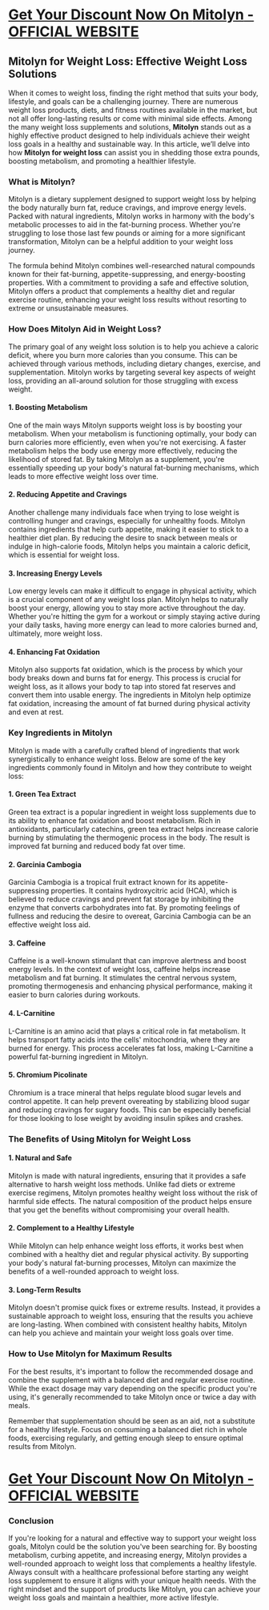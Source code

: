 <h1><a href="https://getdeals24x7.com/order-Mitolyn">Get Your Discount Now On&nbsp;<span data-sheets-root="1">Mitolyn</span> - OFFICIAL WEBSITE</a></h1>
<h2>Mitolyn for Weight Loss: Effective Weight Loss Solutions</h2>
<p>When it comes to weight loss, finding the right method that suits your body, lifestyle, and goals can be a challenging journey. There are numerous weight loss products, diets, and fitness routines available in the market, but not all offer long-lasting results or come with minimal side effects. Among the many weight loss supplements and solutions, <strong>Mitolyn</strong> stands out as a highly effective product designed to help individuals achieve their weight loss goals in a healthy and sustainable way. In this article, we&rsquo;ll delve into how <strong>Mitolyn for weight loss</strong> can assist you in shedding those extra pounds, boosting metabolism, and promoting a healthier lifestyle.</p>
<h3>What is Mitolyn?</h3>
<p>Mitolyn is a dietary supplement designed to support weight loss by helping the body naturally burn fat, reduce cravings, and improve energy levels. Packed with natural ingredients, Mitolyn works in harmony with the body's metabolic processes to aid in the fat-burning process. Whether you're struggling to lose those last few pounds or aiming for a more significant transformation, Mitolyn can be a helpful addition to your weight loss journey.</p>
<p>The formula behind Mitolyn combines well-researched natural compounds known for their fat-burning, appetite-suppressing, and energy-boosting properties. With a commitment to providing a safe and effective solution, Mitolyn offers a product that complements a healthy diet and regular exercise routine, enhancing your weight loss results without resorting to extreme or unsustainable measures.</p>
<h3>How Does Mitolyn Aid in Weight Loss?</h3>
<p>The primary goal of any weight loss solution is to help you achieve a caloric deficit, where you burn more calories than you consume. This can be achieved through various methods, including dietary changes, exercise, and supplementation. Mitolyn works by targeting several key aspects of weight loss, providing an all-around solution for those struggling with excess weight.</p>
<h4>1. Boosting Metabolism</h4>
<p>One of the main ways Mitolyn supports weight loss is by boosting your metabolism. When your metabolism is functioning optimally, your body can burn calories more efficiently, even when you're not exercising. A faster metabolism helps the body use energy more effectively, reducing the likelihood of stored fat. By taking Mitolyn as a supplement, you're essentially speeding up your body's natural fat-burning mechanisms, which leads to more effective weight loss over time.</p>
<h4>2. Reducing Appetite and Cravings</h4>
<p>Another challenge many individuals face when trying to lose weight is controlling hunger and cravings, especially for unhealthy foods. Mitolyn contains ingredients that help curb appetite, making it easier to stick to a healthier diet plan. By reducing the desire to snack between meals or indulge in high-calorie foods, Mitolyn helps you maintain a caloric deficit, which is essential for weight loss.</p>
<h4>3. Increasing Energy Levels</h4>
<p>Low energy levels can make it difficult to engage in physical activity, which is a crucial component of any weight loss plan. Mitolyn helps to naturally boost your energy, allowing you to stay more active throughout the day. Whether you're hitting the gym for a workout or simply staying active during your daily tasks, having more energy can lead to more calories burned and, ultimately, more weight loss.</p>
<h4>4. Enhancing Fat Oxidation</h4>
<p>Mitolyn also supports fat oxidation, which is the process by which your body breaks down and burns fat for energy. This process is crucial for weight loss, as it allows your body to tap into stored fat reserves and convert them into usable energy. The ingredients in Mitolyn help optimize fat oxidation, increasing the amount of fat burned during physical activity and even at rest.</p>
<h3>Key Ingredients in Mitolyn</h3>
<p>Mitolyn is made with a carefully crafted blend of ingredients that work synergistically to enhance weight loss. Below are some of the key ingredients commonly found in Mitolyn and how they contribute to weight loss:</p>
<h4>1. Green Tea Extract</h4>
<p>Green tea extract is a popular ingredient in weight loss supplements due to its ability to enhance fat oxidation and boost metabolism. Rich in antioxidants, particularly catechins, green tea extract helps increase calorie burning by stimulating the thermogenic process in the body. The result is improved fat burning and reduced body fat over time.</p>
<h4>2. Garcinia Cambogia</h4>
<p>Garcinia Cambogia is a tropical fruit extract known for its appetite-suppressing properties. It contains hydroxycitric acid (HCA), which is believed to reduce cravings and prevent fat storage by inhibiting the enzyme that converts carbohydrates into fat. By promoting feelings of fullness and reducing the desire to overeat, Garcinia Cambogia can be an effective weight loss aid.</p>
<h4>3. Caffeine</h4>
<p>Caffeine is a well-known stimulant that can improve alertness and boost energy levels. In the context of weight loss, caffeine helps increase metabolism and fat burning. It stimulates the central nervous system, promoting thermogenesis and enhancing physical performance, making it easier to burn calories during workouts.</p>
<h4>4. L-Carnitine</h4>
<p>L-Carnitine is an amino acid that plays a critical role in fat metabolism. It helps transport fatty acids into the cells' mitochondria, where they are burned for energy. This process accelerates fat loss, making L-Carnitine a powerful fat-burning ingredient in Mitolyn.</p>
<h4>5. Chromium Picolinate</h4>
<p>Chromium is a trace mineral that helps regulate blood sugar levels and control appetite. It can help prevent overeating by stabilizing blood sugar and reducing cravings for sugary foods. This can be especially beneficial for those looking to lose weight by avoiding insulin spikes and crashes.</p>
<h3>The Benefits of Using Mitolyn for Weight Loss</h3>
<h4>1. Natural and Safe</h4>
<p>Mitolyn is made with natural ingredients, ensuring that it provides a safe alternative to harsh weight loss methods. Unlike fad diets or extreme exercise regimens, Mitolyn promotes healthy weight loss without the risk of harmful side effects. The natural composition of the product helps ensure that you get the benefits without compromising your overall health.</p>
<h4>2. Complement to a Healthy Lifestyle</h4>
<p>While Mitolyn can help enhance weight loss efforts, it works best when combined with a healthy diet and regular physical activity. By supporting your body's natural fat-burning processes, Mitolyn can maximize the benefits of a well-rounded approach to weight loss.</p>
<h4>3. Long-Term Results</h4>
<p>Mitolyn doesn't promise quick fixes or extreme results. Instead, it provides a sustainable approach to weight loss, ensuring that the results you achieve are long-lasting. When combined with consistent healthy habits, Mitolyn can help you achieve and maintain your weight loss goals over time.</p>
<h3>How to Use Mitolyn for Maximum Results</h3>
<p>For the best results, it's important to follow the recommended dosage and combine the supplement with a balanced diet and regular exercise routine. While the exact dosage may vary depending on the specific product you're using, it's generally recommended to take Mitolyn once or twice a day with meals.</p>
<p>Remember that supplementation should be seen as an aid, not a substitute for a healthy lifestyle. Focus on consuming a balanced diet rich in whole foods, exercising regularly, and getting enough sleep to ensure optimal results from Mitolyn.</p>
<h1><a href="https://getdeals24x7.com/order-Mitolyn">Get Your Discount Now On&nbsp;<span data-sheets-root="1">Mitolyn</span>&nbsp;- OFFICIAL WEBSITE</a></h1>
<h3>Conclusion</h3>
<p>If you're looking for a natural and effective way to support your weight loss goals, Mitolyn could be the solution you've been searching for. By boosting metabolism, curbing appetite, and increasing energy, Mitolyn provides a well-rounded approach to weight loss that complements a healthy lifestyle. Always consult with a healthcare professional before starting any weight loss supplement to ensure it aligns with your unique health needs. With the right mindset and the support of products like Mitolyn, you can achieve your weight loss goals and maintain a healthier, more active lifestyle.</p>
